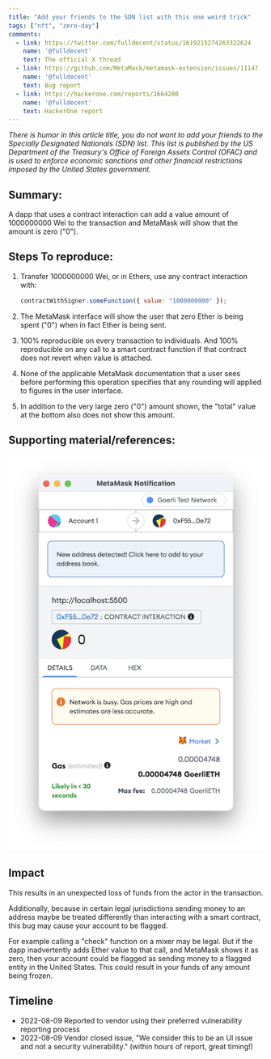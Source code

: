 ```yaml
---
title: "Add your friends to the SDN list with this one weird trick"
tags: ["nft", "zero-day"]
comments:
  - link: https://twitter.com/fulldecent/status/1619215274263322624
    name: '@fulldecent'
    text: The official X thread
  - link: https://github.com/MetaMask/metamask-extension/issues/11147
    name: '@fulldecent'
    text: Bug report
  - link: https://hackerone.com/reports/1664280
    name: '@fulldecent'
    text: HackerOne report
---
```


*There is humor in this article title, you do not want to add your friends to the Specially Designated Nationals (SDN) list. This list is published by the US Department of the Treasury's Office of Foreign Assets Control (OFAC) and is used to enforce economic sanctions and other financial restrictions imposed by the United States government.*

## Summary:

A dapp that uses a contract interaction can add a value amount of 1000000000 Wei to the transaction and MetaMask will show that the amount is zero ("0").

## Steps To reproduce:

1. Transfer 1000000000 Wei, or in Ethers, use any contract interaction with:
   ```javascript
   contractWithSigner.someFunction({ value: "1000000000" });
   ```

2. The MetaMask interface will show the user that zero Ether is being spent ("0") when in fact Ether is being sent.

3. 100% reproducible on every transaction to individuals. And 100% reproducible on any call to a smart contract function if that contract does not revert when value is attached.

4. None of the applicable MetaMask documentation that a user sees before performing this operation specifies that any rounding will applied to figures in the user interface.

1. In addition to the very large zero ("0") amount shown, the "total" value at the bottom also does not show this amount.

## Supporting material/references:

![Transaction confirmation box](/assets/images/2023-01-28-Add%20your%20friends%20to%20the%20SDN%20list%20with%20this%20one%20weird%20trick.png)

## Impact

This results in an unexpected loss of funds from the actor in the transaction.

Additionally, because in certain legal jurisdictions sending money to an address maybe be treated differently than interacting with a smart contract, this bug may cause your account to be flagged.

For example calling a "check" function on a mixer may be legal. But if the dapp inadvertently adds Ether value to that call, and MetaMask shows it as zero, then your account could be flagged as sending money to a flagged entity in the United States. This could result in your funds of any amount being frozen.

## Timeline

* 2022-08-09 Reported to vendor using their preferred vulnerability reporting process
* 2022-08-09 Vendor closed issue, "We consider this to be an UI issue and not a security vulnerability." (within hours of report, great timing!)

